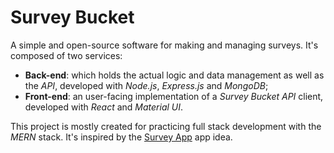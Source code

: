 # Survey Bucket

A simple and open-source software for making and managing surveys. It's composed of two services:

- **Back-end**: which holds the actual logic and data management as well as the *API*, developed with *Node.js*, *Express.js* and *MongoDB*;
- **Front-end**: an user-facing implementation of a *Survey Bucket API* client, developed with *React* and *Material UI*.

This project is mostly created for practicing full stack development with the *MERN* stack. It's inspired by the [Survey App](https://github.com/florinpop17/app-ideas/blob/master/Projects/3-Advanced/Survey-App.md) app idea.
